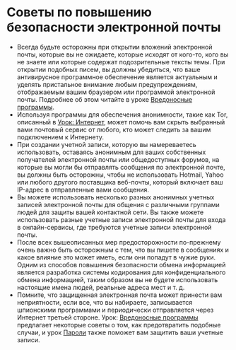 [Title]: # (Советы по повышению безопасности электронной почты)
[Order]: # (9)

# Советы по повышению безопасности электронной почты

* Всегда будьте осторожны при открытии вложений электронной почты, которые вы не ожидаете, которые исходят от кого-то, кого вы не знаете или которые содержат подозрительные тексты темы. При открытии подобных писем, вы должны убедиться, что ваше антивирусное программное обеспечение является актуальным и уделять пристальное внимание любым предупреждениям, отображаемым вашим браузером или программой электронной почты. Подробнее об этом читайте в уроке [Вредоносные программы](umbrella://lesson/malware).
* Используя программы для обеспечения анонимности, такие как Tor, описанный в [Урок: Интернет](umbrella://lesson/the-internet), может помочь вам скрыть выбранный вами почтовый сервис от любого, кто может следить за вашим подключением к Интернету.
* При создании учетной записи, которую вы намереваетесь использовать, оставаясь анонимным для ваших собственных получателей электронной почты или общедоступных форумов, на которые вы могли бы отправлять сообщения по электронной почте, вы должны быть осторожны, чтобы не использовать Hotmail, Yahoo или любого другого поставщика веб-почты, который включает ваш IP-адрес в отправленные вами сообщения.
* Вы можете использовать несколько разных анонимных учетных записей электронной почты для общения с различными группами людей для защиты вашей контактной сети. Вы также можете использовать разные учетные записи электронной почты для входа в онлайн-сервисы, где требуются учетные записи электронной почты.
* После всех вышеописанных мер предосторожности по-прежнему очень важно быть осторожным с тем, что вы пишете в сообщениях и какое влияние это может иметь, если они попадут в чужие руки. Одним из способов повышения безопасности обмена информацией является разработка системы кодирования для конфиденциального обмена информацией, таким образом вы не будете использовать настоящие имена людей, реальные адреса мест и т. д.
* Помните, что защищенная электронная почта может принести вам неприятности, если все, что вы набираете, записывается шпионскими программами и периодически отправляется через Интернет третьей стороне. Урок: [Вредоносные программы](umbrella://lesson/malware) предлагает некоторые советы о том, как предотвратить подобные случаи, и урок [Пароли](umbrella://lesson/passwords) также поможет вам защитить ваши учетные записи.